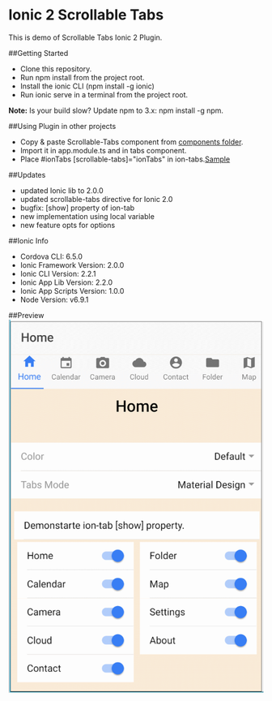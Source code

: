# Ionic 2 Scrollable Tabs

This is demo of Scrollable Tabs Ionic 2 Plugin.


##Getting Started

* Clone this repository.
* Run npm install from the project root.
* Install the ionic CLI (npm install -g ionic)
* Run ionic serve in a terminal from the project root.

**Note:** Is your build slow? Update npm to 3.x: npm install -g npm.

##Using Plugin in other projects

* Copy & paste Scrollable-Tabs component from <a href='/src/components/'>components folder</a>.
* Import it in app.module.ts and in tabs component.
* Place  #ionTabs [scrollable-tabs]="ionTabs" in ion-tabs.<a href='/src/pages/tabs/tabs.html'>Sample</a>

##Updates

* updated Ionic lib to 2.0.0
* updated scrollable-tabs directive for Ionic 2.0
* bugfix: [show] property of ion-tab
* new implementation using local variable
* new feature opts for options

##Ionic Info

* Cordova CLI: 6.5.0
* Ionic Framework Version: 2.0.0
* Ionic CLI Version: 2.2.1
* Ionic App Lib Version: 2.2.0
* Ionic App Scripts Version: 1.0.0
* Node Version: v6.9.1


##Preview
 ![](/resources/Gifs/Ionic2-ScrollableTabs_demo.gif)
